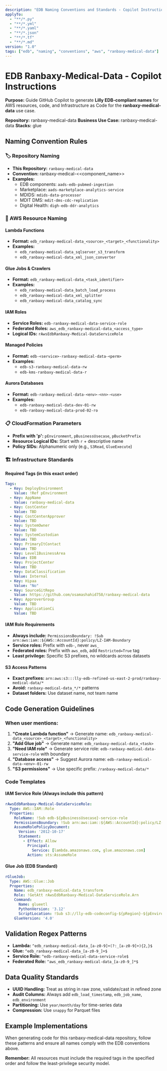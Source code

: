 ```yaml
---
description: "EDB Naming Conventions and Standards - Copilot Instructions for ranbaxy-medical-data"
applyTo:
  - "**/*.py"
  - "**/*.yml" 
  - "**/*.yaml"
  - "**/*.json"
  - "**/*.tf"
  - "**/*.md"
version: "1.0"
tags: ["edb", "naming", "conventions", "aws", "ranbaxy-medical-data"]
---
```


# EDB Ranbaxy-Medical-Data - Copilot Instructions

**Purpose:** Guide GitHub Copilot to generate **Lilly EDB-compliant names** for AWS resources, code, and Infrastructure as Code for the **ranbaxy-medical-data** use case.

**Repository:** ranbaxy-medical-data
**Business Use Case:** ranbaxy-medical-data
**Stacks:** glue

## Naming Convention Rules

### 🏷️ Repository Naming
- **This Repository:** `ranbaxy-medical-data`
- **Convention:** ranbaxy-medical-<<component_name>>
- **Examples:**
  - EDB components: `aads-edb-pubmed-ingestion`
  - Marketplace: `aads-marketplace-analytics-service`  
  - MDIDS: `mdids-data-processor`
  - MDIT DMS: `mdit-dms-cdc-replication`
  - Digital Health: `digh-edb-ddr-analytics`

### 🔧 AWS Resource Naming

#### Lambda Functions
- **Format:** `edb_ranbaxy-medical-data_<source>_<target>_<functionality>`
- **Examples:**
  - `edb_ranbaxy-medical-data_sqlserver_s3_transform`
  - `edb_ranbaxy-medical-data_xml_json_converter`

#### Glue Jobs & Crawlers  
- **Format:** `edb_ranbaxy-medical-data_<task_identifier>`
- **Examples:**
  - `edb_ranbaxy-medical-data_batch_load_process`
  - `edb_ranbaxy-medical-data_xml_splitter`
  - `edb_ranbaxy-medical-data_catalog_sync`

#### IAM Roles
- **Service Roles:** `edb-ranbaxy-medical-data-service-role`
- **Federated Roles:** `aws_edb_ranbaxy-medical-data_<access_type>`
- **Logical IDs:** `rAwsEdbRanbaxy-Medical-DataServiceRole`

#### Managed Policies
- **Format:** `edb-<service>-ranbaxy-medical-data-<perm>`
- **Examples:**
  - `edb-s3-ranbaxy-medical-data-rw`
  - `edb-kms-ranbaxy-medical-data-r`

#### Aurora Databases
- **Format:** `edb-ranbaxy-medical-data-<env>-<nn>-<use>`
- **Examples:**
  - `edb-ranbaxy-medical-data-dev-01-rw`
  - `edb-ranbaxy-medical-data-prod-02-ro`

### 📋 CloudFormation Parameters
- **Prefix with 'p':** `pEnvironment`, `pBusinessUsecase`, `pBucketPrefix`
- **Resource Logical IDs:** Start with `r` + descriptive name
- **Policy SIDs:** Alphanumeric only (e.g., `S3Read`, `GlueExecute`)

### 🏗️ Infrastructure Standards

#### Required Tags (in this exact order)
```yaml
Tags:
  - Key: DeployEnvironment
    Value: !Ref pEnvironment
  - Key: AppName  
    Value: ranbaxy-medical-data
  - Key: CostCenter
    Value: TBD
  - Key: CostCenterApprover
    Value: TBD
  - Key: SystemOwner
    Value: TBD
  - Key: SystemCustodian
    Value: TBD
  - Key: PrimaryItContact
    Value: TBD
  - Key: Level1BusinessArea
    Value: EDB
  - Key: ProjectCenter
    Value: TBD
  - Key: DataClassification
    Value: Internal
  - Key: Hipaa
    Value: "No"
  - Key: SourceGitRepo
    Value: https://github.com/osamashahid758/ranbaxy-medical-data
  - Key: ApproverGroup
    Value: TBD
  - Key: ApplicationCi
    Value: TBD
```

#### IAM Role Requirements
- **Always include:** `PermissionsBoundary: !Sub arn:aws:iam::${AWS::AccountId}:policy/LZ-IAM-Boundary`
- **Service roles:** Prefix with `edb-`, never `aws_`
- **Federated roles:** Prefix with `aws_edb`, add `Restricted=True` tag
- **Least privilege:** Specific S3 prefixes, no wildcards across datasets

#### S3 Access Patterns
- **Exact prefixes:** `arn:aws:s3:::lly-edb-refined-us-east-2-prod/ranbaxy-medical-data/*`
- **Avoid:** `ranbaxy-medical-data_*/*` patterns
- **Dataset folders:** Use dataset name, not team name

## Code Generation Guidelines

### When user mentions:
1. **"Create Lambda function"** → Generate name: `edb_ranbaxy-medical-data_<source>_<target>_<functionality>`
2. **"Add Glue job"** → Generate name: `edb_ranbaxy-medical-data_<task>`  
3. **"Need IAM role"** → Generate service role: `edb-ranbaxy-medical-data-service-role` with boundary
4. **"Database access"** → Suggest Aurora name: `edb-ranbaxy-medical-data-<env>-01-rw`
5. **"S3 permissions"** → Use specific prefix: `/ranbaxy-medical-data/*`

### Code Templates

#### IAM Service Role (Always include this pattern)
```yaml
rAwsEdbRanbaxy-Medical-DataServiceRole:
  Type: AWS::IAM::Role
  Properties:
    RoleName: !Sub edb-${pBusinessUsecase}-service-role
    PermissionsBoundary: !Sub arn:aws:iam::${AWS::AccountId}:policy/LZ-IAM-Boundary
    AssumeRolePolicyDocument:
      Version: '2012-10-17'
      Statement:
        - Effect: Allow
          Principal:
            Service: [lambda.amazonaws.com, glue.amazonaws.com]
          Action: sts:AssumeRole
```

#### Glue Job (EDB Standard)
```yaml
rGlueJob:
  Type: AWS::Glue::Job  
  Properties:
    Name: edb_ranbaxy-medical-data_transform
    Role: !GetAtt rAwsEdbRanbaxy-Medical-DataServiceRole.Arn
    Command:
      Name: glueetl
      PythonVersion: '3.12'
      ScriptLocation: !Sub s3://lly-edb-codeconfig-${pRegion}-${pEnvironment}/src/glue/jobs/edb_ranbaxy-medical-data_transform.py
    GlueVersion: '4.0'
```

## Validation Regex Patterns
- **Lambda:** `^edb_ranbaxy-medical-data_[a-z0-9]+(?:_[a-z0-9]+){2,}$`
- **Glue:** `^edb_ranbaxy-medical-data_[a-z0-9_]+$`
- **Service Role:** `^edb-ranbaxy-medical-data-service-role$`
- **Federated Role:** `^aws_edb_ranbaxy-medical-data_[a-z0-9_]*$`

## Data Quality Standards
- **UUID Handling:** Treat as string in raw zone, validate/cast in refined zone
- **Audit Columns:** Always add `edb_load_timestamp`, `edb_job_name`, `edb_environment`
- **Partitioning:** Use `year/month/day` for time-series data
- **Compression:** Use `snappy` for Parquet files

## Example Implementations
When generating code for this ranbaxy-medical-data repository, follow these patterns and ensure all names comply with the EDB conventions above.

**Remember:** All resources must include the required tags in the specified order and follow the least-privilege security model.